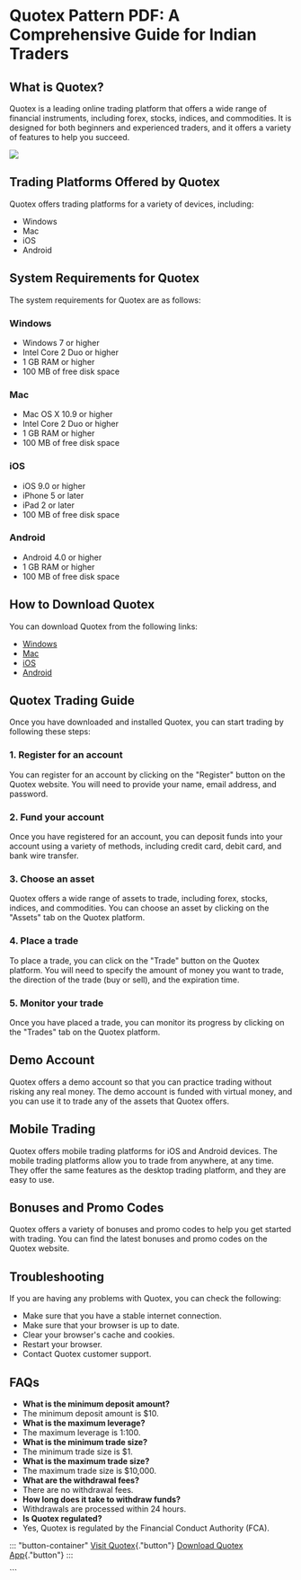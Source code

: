# Quotex Pattern PDF: A Comprehensive Guide for Indian Traders

## What is Quotex?

Quotex is a leading online trading platform that offers a wide range of
financial instruments, including forex, stocks, indices, and
commodities. It is designed for both beginners and experienced traders,
and it offers a variety of features to help you succeed.

[![](https://static.quotex.io/files/4_en/300_250.jpg)](https://traff.sbs/brokerqxlid)

## Trading Platforms Offered by Quotex

Quotex offers trading platforms for a variety of devices, including:

-   Windows
-   Mac
-   iOS
-   Android

## System Requirements for Quotex

The system requirements for Quotex are as follows:

### Windows

-   Windows 7 or higher
-   Intel Core 2 Duo or higher
-   1 GB RAM or higher
-   100 MB of free disk space

### Mac

-   Mac OS X 10.9 or higher
-   Intel Core 2 Duo or higher
-   1 GB RAM or higher
-   100 MB of free disk space

### iOS

-   iOS 9.0 or higher
-   iPhone 5 or later
-   iPad 2 or later
-   100 MB of free disk space

### Android

-   Android 4.0 or higher
-   1 GB RAM or higher
-   100 MB of free disk space

## How to Download Quotex

You can download Quotex from the following links:

-   [Windows](\%22#\%22)
-   [Mac](\%22#\%22)
-   [iOS](\%22#\%22)
-   [Android](\%22#\%22)

## Quotex Trading Guide

Once you have downloaded and installed Quotex, you can start trading by
following these steps:

### 1. Register for an account

You can register for an account by clicking on the "Register"
button on the Quotex website. You will need to provide your name, email
address, and password.

### 2. Fund your account

Once you have registered for an account, you can deposit funds into your
account using a variety of methods, including credit card, debit card,
and bank wire transfer.

### 3. Choose an asset

Quotex offers a wide range of assets to trade, including forex, stocks,
indices, and commodities. You can choose an asset by clicking on the
"Assets" tab on the Quotex platform.

### 4. Place a trade

To place a trade, you can click on the "Trade" button on the
Quotex platform. You will need to specify the amount of money you want
to trade, the direction of the trade (buy or sell), and the expiration
time.

### 5. Monitor your trade

Once you have placed a trade, you can monitor its progress by clicking
on the "Trades" tab on the Quotex platform.

## Demo Account

Quotex offers a demo account so that you can practice trading without
risking any real money. The demo account is funded with virtual money,
and you can use it to trade any of the assets that Quotex offers.

## Mobile Trading

Quotex offers mobile trading platforms for iOS and Android devices. The
mobile trading platforms allow you to trade from anywhere, at any time.
They offer the same features as the desktop trading platform, and they
are easy to use.

## Bonuses and Promo Codes

Quotex offers a variety of bonuses and promo codes to help you get
started with trading. You can find the latest bonuses and promo codes on
the Quotex website.

## Troubleshooting

If you are having any problems with Quotex, you can check the following:

-   Make sure that you have a stable internet connection.
-   Make sure that your browser is up to date.
-   Clear your browser\'s cache and cookies.
-   Restart your browser.
-   Contact Quotex customer support.

## FAQs

-   **What is the minimum deposit amount?**
-   The minimum deposit amount is \$10.
-   **What is the maximum leverage?**
-   The maximum leverage is 1:100.
-   **What is the minimum trade size?**
-   The minimum trade size is \$1.
-   **What is the maximum trade size?**
-   The maximum trade size is \$10,000.
-   **What are the withdrawal fees?**
-   There are no withdrawal fees.
-   **How long does it take to withdraw funds?**
-   Withdrawals are processed within 24 hours.
-   **Is Quotex regulated?**
-   Yes, Quotex is regulated by the Financial Conduct Authority (FCA).

::: \"button-container\"
[Visit Quotex](\%22https://traff.sbs/brokerqxlid\%22){."button"}
[Download Quotex
App](\%22https://traff.sbs/brokerqxlid\%22){."button"}
:::

\`\`\`

